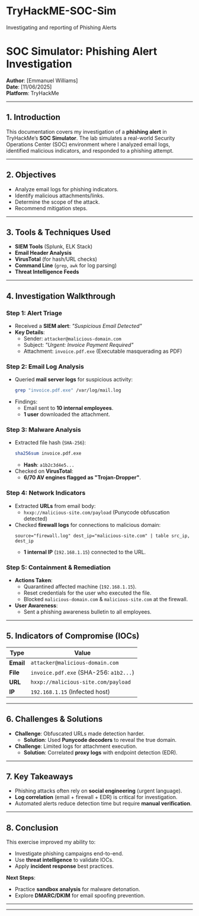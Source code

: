 # TryHackME-SOC-Sim
Investigating and reporting of Phishing Alerts
# **SOC Simulator: Phishing Alert Investigation**  
**Author**: [Emmanuel Williams]  
**Date**: [11/06/2025]  
**Platform**: TryHackMe  

---

## **1. Introduction**  
This documentation covers my investigation of a **phishing alert** in TryHackMe’s **SOC Simulator**. The lab simulates a real-world Security Operations Center (SOC) environment where I analyzed email logs, identified malicious indicators, and responded to a phishing attempt.  

---

## **2. Objectives**  
- Analyze email logs for phishing indicators.  
- Identify malicious attachments/links.  
- Determine the scope of the attack.  
- Recommend mitigation steps.  

---

## **3. Tools & Techniques Used**  
- **SIEM Tools** (Splunk, ELK Stack)  
- **Email Header Analysis**  
- **VirusTotal** (for hash/URL checks)  
- **Command Line** (`grep`, `awk` for log parsing)  
- **Threat Intelligence Feeds**  

---

## **4. Investigation Walkthrough**  

### **Step 1: Alert Triage**  
- Received a **SIEM alert**: *"Suspicious Email Detected"*  
- **Key Details**:  
  - Sender: `attacker@malicious-domain.com`  
  - Subject: *"Urgent: Invoice Payment Required"*  
  - Attachment: `invoice.pdf.exe` (Executable masquerading as PDF)  

### **Step 2: Email Log Analysis**  
- Queried **mail server logs** for suspicious activity:  
  ```bash
  grep "invoice.pdf.exe" /var/log/mail.log
  ```
- Findings:  
  - Email sent to **10 internal employees**.  
  - **1 user** downloaded the attachment.  

### **Step 3: Malware Analysis**  
- Extracted file hash (`SHA-256`):  
  ```bash
  sha256sum invoice.pdf.exe
  ```
  - **Hash**: `a1b2c3d4e5...`  
- Checked on **VirusTotal**:  
  - **6/70 AV engines flagged as "Trojan-Dropper"**.  

### **Step 4: Network Indicators**  
- Extracted **URLs** from email body:  
  - `hxxp://malicious-site.com/payload` (Punycode obfuscation detected)  
- Checked **firewall logs** for connections to malicious domain:  
  ```splunk
  source="firewall.log" dest_ip="malicious-site.com" | table src_ip, dest_ip
  ```
  - **1 internal IP** (`192.168.1.15`) connected to the URL.  

### **Step 5: Containment & Remediation**  
- **Actions Taken**:  
  - Quarantined affected machine (`192.168.1.15`).  
  - Reset credentials for the user who executed the file.  
  - Blocked `malicious-domain.com` & `malicious-site.com` at the firewall.  
- **User Awareness**:  
  - Sent a phishing awareness bulletin to all employees.  

---

## **5. Indicators of Compromise (IOCs)**  
| Type       | Value                          |  
|------------|--------------------------------|  
| **Email**  | `attacker@malicious-domain.com` |  
| **File**   | `invoice.pdf.exe` (SHA-256: `a1b2...`) |  
| **URL**    | `hxxp://malicious-site.com/payload` |  
| **IP**     | `192.168.1.15` (Infected host) |  

---

## **6. Challenges & Solutions**  
- **Challenge**: Obfuscated URLs made detection harder.  
  - **Solution**: Used **Punycode decoders** to reveal the true domain.  
- **Challenge**: Limited logs for attachment execution.  
  - **Solution**: Correlated **proxy logs** with endpoint detection (EDR).  

---

## **7. Key Takeaways**  
- Phishing attacks often rely on **social engineering** (urgent language).  
- **Log correlation** (email + firewall + EDR) is critical for investigation.  
- Automated alerts reduce detection time but require **manual verification**.  

---

## **8. Conclusion**  
This exercise improved my ability to:  
- Investigate phishing campaigns end-to-end.  
- Use **threat intelligence** to validate IOCs.  
- Apply **incident response** best practices.  

**Next Steps**:  
- Practice **sandbox analysis** for malware detonation.  
- Explore **DMARC/DKIM** for email spoofing prevention.  

---


---
